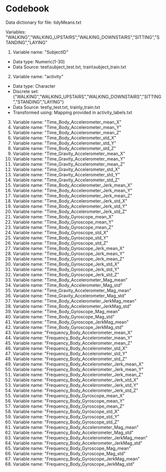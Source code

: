Codebook
===========
Data dictionary for file: tidyMeans.txt

Variables:
"WALKING","WALKING_UPSTAIRS","WALKING_DOWNSTAIRS","SITTING","STANDING","LAYING"

1. Variable name: "SubjectID"                     
 * Data type: Numeric(1-30)  
 * Data Source: test\subject_test.txt, train\subject_train.txt    
2. Variable name: "activity"  
 * Data type: Character   
 * Discrete set: {"WALKING","WALKING_UPSTAIRS","WALKING_DOWNSTAIRS","SITTING","STANDING","LAYING"}  
 * Data Source: test\y_test.txt, train\y_train.txt  
 * Transformed using: Mapping provided in activity_labels.txt    
3. Variable name: "Time_Body_Accelerometer_mean_X"                                                                
4. Variable name: "Time_Body_Accelerometer_mean_Y"                                                               
5. Variable name: "Time_Body_Accelerometer_mean_Z"              
6. Variable name: "Time_Body_Accelerometer_std_X"               
7. Variable name: "Time_Body_Accelerometer_std_Y"
8. Variable name: "Time_Body_Accelerometer_std_Z"                                                
9. Variable name: "Time_Gravity_Accelerometer_mean_X"            
10. Variable name: "Time_Gravity_Accelerometer_mean_Y"            
11. Variable name: "Time_Gravity_Accelerometer_mean_Z"            
12. Variable name: "Time_Gravity_Accelerometer_std_X"             
13. Variable name: "Time_Gravity_Accelerometer_std_Y"             
14. Variable name: "Time_Gravity_Accelerometer_std_Z"             
15. Variable name: "Time_Body_Accelerometer_Jerk_mean_X"          
16. Variable name: "Time_Body_Accelerometer_Jerk_mean_Y"          
17. Variable name: "Time_Body_Accelerometer_Jerk_mean_Z"          
18. Variable name: "Time_Body_Accelerometer_Jerk_std_X"           
19. Variable name: "Time_Body_Accelerometer_Jerk_std_Y"           
20. Variable name: "Time_Body_Accelerometer_Jerk_std_Z"           
21. Variable name: "Time_Body_Gyroscope_mean_X"    
22. Variable name: "Time_Body_Gyroscope_mean_Y"    
23. Variable name: "Time_Body_Gyroscope_mean_Z"    
24. Variable name: "Time_Body_Gyroscope_std_X"     
25. Variable name: "Time_Body_Gyroscope_std_Y"     
26. Variable name: "Time_Body_Gyroscope_std_Z"     
27. Variable name: "Time_Body_Gyroscope_Jerk_mean_X"              
28. Variable name: "Time_Body_Gyroscope_Jerk_mean_Y"              
29. Variable name: "Time_Body_Gyroscope_Jerk_mean_Z"              
30. Variable name: "Time_Body_Gyroscope_Jerk_std_X"
31. Variable name: "Time_Body_Gyroscope_Jerk_std_Y"
32. Variable name: "Time_Body_Gyroscope_Jerk_std_Z"
33. Variable name: "Time_Body_Accelerometer_Mag_mean"             
34. Variable name: "Time_Body_Accelerometer_Mag_std"              
35. Variable name: "Time_Gravity_Accelerometer_Mag_mean"          
36. Variable name: "Time_Gravity_Accelerometer_Mag_std"           
37. Variable name: "Time_Body_Accelerometer_JerkMag_mean"         
38. Variable name: "Time_Body_Accelerometer_JerkMag_std"          
39. Variable name: "Time_Body_Gyroscope_Mag_mean"  
40. Variable name: "Time_Body_Gyroscope_Mag_std"   
41. Variable name: "Time_Body_Gyroscope_JerkMag_mean"             
42. Variable name: "Time_Body_Gyroscope_JerkMag_std"              
43. Variable name: "Frequency_Body_Accelerometer_mean_X"          
44. Variable name: "Frequency_Body_Accelerometer_mean_Y"          
45. Variable name: "Frequency_Body_Accelerometer_mean_Z"          
46. Variable name: "Frequency_Body_Accelerometer_std_X"           
47. Variable name: "Frequency_Body_Accelerometer_std_Y"           
48. Variable name: "Frequency_Body_Accelerometer_std_Z"           
49. Variable name: "Frequency_Body_Accelerometer_Jerk_mean_X"     
50. Variable name: "Frequency_Body_Accelerometer_Jerk_mean_Y"     
51. Variable name: "Frequency_Body_Accelerometer_Jerk_mean_Z"     
52. Variable name: "Frequency_Body_Accelerometer_Jerk_std_X"      
53. Variable name: "Frequency_Body_Accelerometer_Jerk_std_Y"      
54. Variable name: "Frequency_Body_Accelerometer_Jerk_std_Z"      
55. Variable name: "Frequency_Body_Gyroscope_mean_X"              
56. Variable name: "Frequency_Body_Gyroscope_mean_Y"              
57. Variable name: "Frequency_Body_Gyroscope_mean_Z"              
58. Variable name: "Frequency_Body_Gyroscope_std_X"
59. Variable name: "Frequency_Body_Gyroscope_std_Y"
60. Variable name: "Frequency_Body_Gyroscope_std_Z"
61. Variable name: "Frequency_Body_Accelerometer_Mag_mean"       
62. Variable name: "Frequency_Body_Accelerometer_Mag_std"        
63. Variable name: "Frequency_Body_Accelerometer_JerkMag_mean"   
64. Variable name: "Frequency_Body_Accelerometer_JerkMag_std"    
65. Variable name: "Frequency_Body_Gyroscope_Mag_mean"           
66. Variable name: "Frequency_Body_Gyroscope_Mag_std"            
67. Variable name: "Frequency_Body_Gyroscope_JerkMag_mean"         
68. Variable name: "Frequency_Body_Gyroscope_JerkMag_std"        
